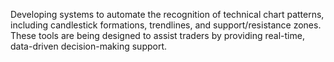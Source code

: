 Developing systems to automate the recognition of technical chart patterns, including candlestick formations, trendlines, and support/resistance zones. These tools are being designed to assist traders by providing real-time, data-driven decision-making support.






